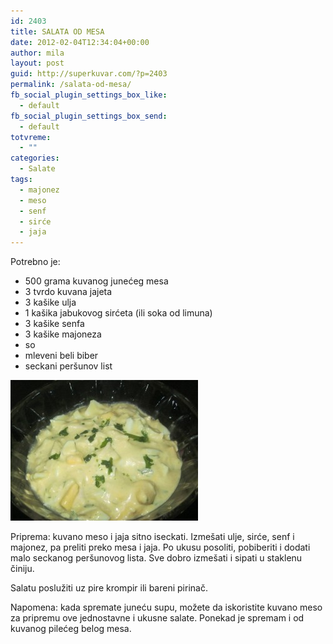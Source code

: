 ```yaml
---
id: 2403
title: SALATA OD MESA
date: 2012-02-04T12:34:04+00:00
author: mila
layout: post
guid: http://superkuvar.com/?p=2403
permalink: /salata-od-mesa/
fb_social_plugin_settings_box_like:
  - default
fb_social_plugin_settings_box_send:
  - default
totvreme:
  - ""
categories:
  - Salate
tags:
  - majonez
  - meso
  - senf
  - sirće
  - jaja
---
```

Potrebno je:

  * 500 grama kuvanog junećeg mesa
  * 3 tvrdo kuvana jajeta
  * 3 kašike ulja
  * 1 kašika jabukovog sirćeta (ili soka od limuna)
  * 3 kašike senfa
  * 3 kašike majoneza
  * so
  * mleveni beli biber
  * seckani peršunov list

<img class="alignnone size-medium wp-image-5771" src="/wp-content/uploads/2012/02/Salaataodmesa-300x225.jpg" alt="Salaataodmesa" width="300" height="225" /> 

Priprema: kuvano meso i jaja sitno iseckati. Izmešati ulje, sirće, senf i majonez, pa preliti preko mesa i jaja. Po ukusu posoliti, pobiberiti i dodati malo seckanog peršunovog lista. Sve dobro izmešati i sipati u staklenu činiju.

Salatu poslužiti uz pire krompir ili bareni pirinač.

Napomena: kada spremate juneću supu, možete da iskoristite kuvano meso za pripremu ove jednostavne i ukusne salate. Ponekad je spremam i od kuvanog pilećeg belog mesa.